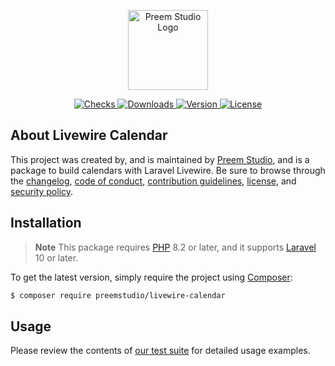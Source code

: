 <p align="center">
    <a href="https://preem.studio" target="_blank">
        <img src="https://raw.githubusercontent.com/PreemStudio/assets/main/logo-text.svg" width="128" alt="Preem Studio Logo" />
    </a>
</p>

<p align="center">
    <a href="https://github.com/PreemStudio/livewire-calendar/actions">
        <img src="https://badge.sh/github/check-runs/PreemStudio/livewire-calendar" alt="Checks" />
    </a>
    <a href="https://packagist.org/packages/preemstudio/livewire-calendar">
        <img src="https://badge.sh/packagist/downloads/PreemStudio/livewire-calendar" alt="Downloads" />
    </a>
    <a href="https://packagist.org/packages/preemstudio/livewire-calendar">
        <img src="https://badge.sh/packagist/version/PreemStudio/livewire-calendar" alt="Version" />
    </a>
    <a href="https://packagist.org/packages/preemstudio/livewire-calendar">
        <img src="https://badge.sh/packagist/license/PreemStudio/livewire-calendar" alt="License" />
    </a>
</p>

## About Livewire Calendar

This project was created by, and is maintained by [Preem Studio](https://github.com/PreemStudio), and is a package to build calendars with Laravel Livewire. Be sure to browse through the [changelog](CHANGELOG.md), [code of conduct](.github/CODE_OF_CONDUCT.md), [contribution guidelines](.github/CONTRIBUTING.md), [license](LICENSE), and [security policy](.github/SECURITY.md).

## Installation

> **Note**
> This package requires [PHP](https://www.php.net/) 8.2 or later, and it supports [Laravel](https://laravel.com/) 10 or later.

To get the latest version, simply require the project using [Composer](https://getcomposer.org/):

```bash
$ composer require preemstudio/livewire-calendar
```

## Usage

Please review the contents of [our test suite](/tests) for detailed usage examples.
